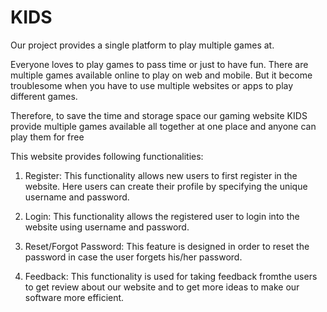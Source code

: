 # KIDS
Our project provides a single platform to play multiple games at.

Everyone loves to play games to pass time or just to have fun. There are multiple games available online to play on web and mobile. But it become troublesome when you have to use multiple websites or apps to play different games.

Therefore, to save the time and storage space our gaming website KIDS provide multiple games available all together at one place and anyone can play them for free

This website provides following functionalities:
  1. Register: This functionality allows new users to first register in the website. Here users can create their profile by specifying the unique username and password.

  2. Login: This functionality allows the registered user to login into the website using username and password.

  3. Reset/Forgot Password: This feature is designed in order to reset the password in case the user forgets his/her password.
     
  4. Feedback: This functionality is used for taking feedback fromthe users to get review about our website and to get more ideas to make our software more efficient.
